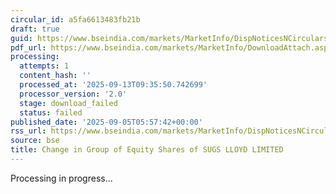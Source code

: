 ```yaml
---
circular_id: a5fa6613483fb21b
draft: true
guid: https://www.bseindia.com/markets/MarketInfo/DispNoticesNCirculars.aspx?Noticeid={8A1763A0-A4E9-43E4-9A59-0EC780B3C6EB}&noticeno=20250905-1&dt=09/05/2025&icount=1&totcount=43&flag=0
pdf_url: https://www.bseindia.com/markets/MarketInfo/DownloadAttach.aspx?id=20250905-1&attachedId=
processing:
  attempts: 1
  content_hash: ''
  processed_at: '2025-09-13T09:35:50.742699'
  processor_version: '2.0'
  stage: download_failed
  status: failed
published_date: '2025-09-05T05:57:42+00:00'
rss_url: https://www.bseindia.com/markets/MarketInfo/DispNoticesNCirculars.aspx?Noticeid={8A1763A0-A4E9-43E4-9A59-0EC780B3C6EB}&noticeno=20250905-1&dt=09/05/2025&icount=1&totcount=43&flag=0
source: bse
title: Change in Group of Equity Shares of SUGS LLOYD LIMITED
---
```


Processing in progress...